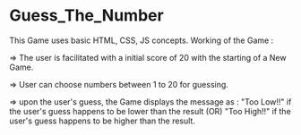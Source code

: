 # Guess_The_Number

This Game uses basic HTML, CSS, JS concepts.
Working of the Game : 

=> The user is facilitated with a initial score of 20 with the starting of a New Game.

=> User can choose numbers between 1 to 20 for guessing.

=> upon the user's guess, the Game displays the message as : "Too Low!!" if the user's guess happens to be lower than the result (OR) "Too High!!" if the user's guess happens to be higher than the result.
